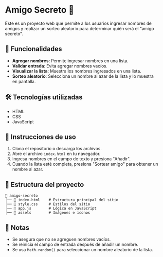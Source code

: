 # Amigo Secreto 🎁

Este es un proyecto web que permite a los usuarios ingresar nombres de amigos y realizar un sorteo aleatorio para determinar quién será el "amigo secreto".

## 🚀 Funcionalidades

- **Agregar nombres**: Permite ingresar nombres en una lista.
- **Validar entrada**: Evita agregar nombres vacíos.
- **Visualizar la lista**: Muestra los nombres ingresados en una lista.
- **Sorteo aleatorio**: Selecciona un nombre al azar de la lista y lo muestra en pantalla.

## 🛠️ Tecnologías utilizadas

- HTML
- CSS
- JavaScript

## 📜 Instrucciones de uso

1. Clona el repositorio o descarga los archivos.
2. Abre el archivo `index.html` en tu navegador.
3. Ingresa nombres en el campo de texto y presiona "Añadir".
4. Cuando la lista esté completa, presiona "Sortear amigo" para obtener un nombre al azar.

## 📂 Estructura del proyecto

```
📁 amigo-secreto
│── 📄 index.html    # Estructura principal del sitio
│── 📄 style.css     # Estilos del sitio
│── 📄 app.js        # Lógica en JavaScript
│── 📁 assets        # Imágenes e íconos
```

## 📌 Notas

- Se asegura que no se agreguen nombres vacíos.
- Se reinicia el campo de entrada después de añadir un nombre.
- Se usa `Math.random()` para seleccionar un nombre aleatorio de la lista.
